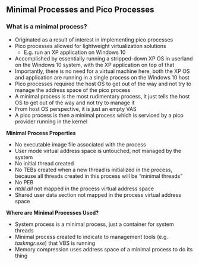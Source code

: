 ## Minimal Processes and Pico Processes

### What is a minimal process?

- Originated as a result of interest in implementing pico processes
- Pico processes allowed for lightweight virtualization solutions
    - E.g. run an XP application on Windows 10
- Accomplished by essentially running a stripped-down XP OS in userland on the Windows 10 system, with the XP application on top of that 
- Importantly, there is no need for a virtual machine here, both the XP OS and application are running in a single process on the Windows 10 host
- Pico processes required the host OS to get out of the way and not try to manage the address space of the pico process
- A minimal process is the most rudimentary process, it just tells the host OS to get out of the way and not try to manage it 
- From host OS perspective, it is just an empty VAS
- A pico process is then a minimal process which is serviced by a pico provider running in the kernel 

**Minimal Process Properties**

- No executable image file associated with the process
- User mode virtual address space is untouched, not managed by the system
- No initial thread created
- No TEBs created when a new thread is initialized in the process, because all threads created in this process will be “minimal threads”
- No PEB
- _ntdll.dll_ not mapped in the process virtual address space
- Shared user data section not mapped in the process virtual address space

**Where are Minimal Processes Used?**

- System process is a minimal process, just a container for system threads
- Minimal process created to indicate to management tools (e.g. _taskmgr.exe_) that VBS is running
- Memory compression uses address space of a minimal process to do its thing